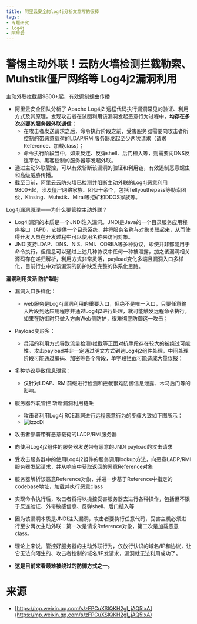 ```yaml
---
title: 阿里云安全的log4j分析文章写的很棒
tags:
- 专题研究
- log4j
- 阿里云
---
```


# 警惕主动外联！云防火墙检测拦截勒索、Muhstik僵尸网络等 Log4j2漏洞利用

主动外联拦截超9800+起，有效遏制蠕虫传播

- 阿里云安全团队分析了 Apache Log4j2 远程代码执行漏洞常见的验证、利用方式及其原理，发现攻击者在试图利用该漏洞发起恶意行为过程中，**均存在多次必要的服务器外联通信：**
  - 在攻击者发送请求之后，命令执行阶段之前，受害服务器需要向攻击者所控制的带恶意载荷的LDAP/RMI服务器发起至少两次请求（请求Reference、加载class）；
  - 命令执行阶段当中，如果反连、反弹shell、后门植入等，则需要向DNS反连平台、黑客控制的服务器等发起外联。
- 通过主动外联管控，可以有效斩断该漏洞的验证和利用链，有效遏制恶意蠕虫和高级威胁传播。
- 截至目前，阿里云云防火墙已检测并阻断主动外联的Log4j恶意利用9800+起，涉及僵尸网络家族、团伙十余个，包括Tellyouthepass等勒索团伙，Kinsing、Muhstik、Mirai等挖矿和DDOS家族等。

Log4j漏洞原理——为什么要管控主动外联？

- Log4j漏洞的本质是一个JNDI注入漏洞。JNDI是Java的一个目录服务应用程序接口（API），它提供一个目录系统，并将服务名称与对象关联起来，从而使得开发人员在开发过程中可以使用名称来访问对象。
- JNDI支持LDAP、DNS、NIS、RMI、CORBA等多种协议，即使并非都能用于命令执行，但信息可以通过上述几种协议中任何一种被泄露，加之该漏洞相关源码存在递归解析，利用方式非常灵活，payload变化多端且漏洞入口多样化，目前行业中对该漏洞的防护缺乏完整的体系化思路。

**漏洞利用灵活 防护掣肘**

- 漏洞入口多样化：
  - web服务是Log4j漏洞利用的重要入口，但绝不是唯一入口，只要任意输入片段到达应用程序并通过Log4j2进行处理，就可能触发远程命令执行。如果在防御时只做入方向Web侧防护，很难彻底防御这一攻击；
- Payload变形多：
  - 灵活的利用方式导致流量检测/拦截等正面对抗手段存在较大的被绕过可能性。攻击payload并非一定通过明文方式到达Log4j2组件处理，中间处理阶段可能通过编码、加密等各个阶段，单字段拦截可能造成大量误报；
- 多种协议导致信息泄露：
  - 仅针对LDAP、RMI前缀进行检测和拦截很难防御信息泄露、木马后门等的影响。
- 服务器外联管控 斩断漏洞利用链条
  - 攻击者利用Log4j RCE漏洞进行远程恶意行为的步骤大致如下图所示：
  - ![lzzcDi](https://cdn.jsdelivr.net/gh/MarsAuthority/sec_pic@master/uPic/2023-02/lzzcDi.jpg)
- 攻击者部署带有恶意载荷的LADP/RMI服务器
- 向使用Log4j2组件的服务器发送带有恶意的JNDI payload的攻击请求
- 受攻击服务器中的使用Log4j2组件的服务调用lookup方法，向恶意LADP/RMI服务器发起请求，并从响应中获取返回的恶意Reference对象
- 服务器解析该恶意Reference对象，并进一步基于Reference中指定的codebase地址，加载并执行恶意class
- 实现命令执行后，攻击者将得以操控受害服务器去进行各种操作，包括但不限于反连验证、外带敏感信息、反弹shell、后门植入等

- 因为该漏洞本质是JNDI注入漏洞，攻击者要执行任意代码，受害主机必须进行至少两次主动外联：第一次是请求Reference对象，第二次是加载恶意class。
- 理论上来说，管控好服务器的主动外联行为，仅放行认识的域名/IP和协议，让它无法向陌生的、攻击者控制的域名/IP发请求，漏洞就无法利用成功了。
- **这是目前来看最难被绕过的防御方式之一。**

# 来源

- [https://mp.weixin.qq.com/s/zFPCuXSlQKH2gI_jAQ5IxA](https://mp.weixin.qq.com/s/zFPCuXSlQKH2gI_jAQ5IxA)